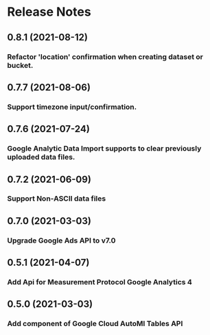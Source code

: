 Release Notes
===

0.8.1 (2021-08-12)
---

### Refactor 'location' confirmation when creating dataset or bucket.

0.7.7 (2021-08-06)
---

### Support timezone input/confirmation.

0.7.6 (2021-07-24)
---

### Google Analytic Data Import supports to clear previously uploaded data files.

0.7.2 (2021-06-09)
---

### Support Non-ASCII data files

0.7.0 (2021-03-03)
---

### Upgrade Google Ads API to v7.0

0.5.1 (2021-04-07)
---

### Add Api for Measurement Protocol Google Analytics 4

0.5.0 (2021-03-03)
---

### Add component of Google Cloud AutoMl Tables API


